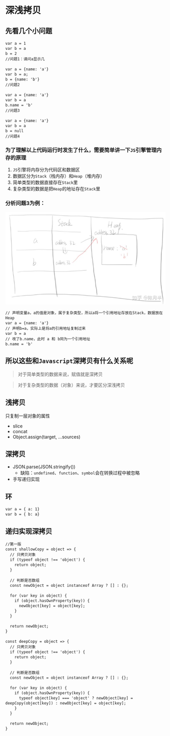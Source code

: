 # 深浅拷贝

## 先看几个小问题
```
var a = 1
var b = a
b = 2
//问题1：请问a显示几

var a = {name: 'a'}
var b = a;
b = {name: 'b'}
//问题2

var a = {name: 'a'}
var b = a
b.name = 'b'
//问题3

var a = {name: 'a'}
var b = a
b = null
//问题4
```

### 为了理解以上代码运行时发生了什么，需要简单讲一下`JS`引擎管理内存的原理
1. `JS`引擎将内存分为代码区和数据区
2. 数据区分为`Stack`（栈内存）和`Heap`（堆内存）
3. 简单类型的数据直接存在`Stack`里
4. 复杂类型的数据是把`Heap`的地址存在`Stack`里

### 分析问题3为例：

![](./assets/deepCopy-1.png)

```
// 声明变量a，a的值是对象，属于复杂类型，所以a将一个引用地址存放在Stack，数据放在Heap
var a = {name: 'a'}
// 声明b=a，实际上是将a的引用地址复制过来
var b = a
// 改了b.name，此时 a 和 b同为一个引用地址
b.name = 'b'
```


## 所以这些和`Javascript`深拷贝有什么关系呢
> 对于简单类型的数据来说，赋值就是深拷贝

> 对于复杂类型的数据（对象）来说，才要区分深浅拷贝

## 浅拷贝
只复制一层对象的属性
* slice
* concat
* Object.assign(target, …sources)

## 深拷贝
* JSON.parse(JSON.stringify())
	* 缺陷：`undefined`、`function`、`symbol`会在转换过程中被忽略
* 手写递归实现

## 环
```
var a = { a: 1}
var b = { b: a}
```

## 递归实现深拷贝
```
//第一版
const shallowCopy = object => {
  // 只拷贝对象
  if (typeof object !== 'object') {
    return object;
  }

  // 判断是否数组
  const newObject = object instanceof Array ? [] : {};

  for (var key in object) {
    if (object.hasOwnProperty(key)) {
      newObject[key] = object[key];
    }
  }

  return newObject;
}

const deepCopy = object => {
  // 只拷贝对象
  if (typeof object !== 'object') {
    return object;
  }

  // 判断是否数组
  const newObject = object instanceof Array ? [] : {};

  for (var key in object) {
    if (object.hasOwnProperty(key)) {
      typeof object[key] === 'object' ? newObject[key] = deepCopy(object[key]) : newObject[key] = object[key];
    }
  }

  return newObject;
}
```

